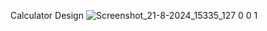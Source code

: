 Calculator Design
![Screenshot_21-8-2024_15335_127 0 0 1](https://github.com/user-attachments/assets/078b7c6e-af01-48b5-8159-afb5e2816c7c)
